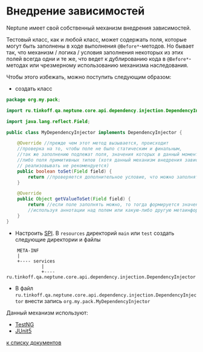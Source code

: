 # Внедрение зависимостей

Neptune имеет свой собственный механизм внедрения зависимостей.

Тестовый класс, как и любой класс, может содержать поля, которые могут быть заполнены в ходе выполнения `@Before*`-методов.
Но бывает так, что механизм / логика / условия заполнения некоторых из этих полей всегда одни и те же, что ведет к 
дублированию кода в `@Before*`-методах или чрезмерному использованию механизма наследования. 

Чтобы этого избежать, можно поступить следующим образом:

- создать класс

```java
package org.my.pack;

import ru.tinkoff.qa.neptune.core.api.dependency.injection.DependencyInjector;

import java.lang.reflect.Field;

public class MyDependencyInjector implements DependencyInjector {

    @Override //прежде чем этот метод вызывается, происходит
    //проверка на то, чтобы поле не было статическим и финальным,
    //так же заполнению подлежат поля, значения которых в данный момент == null,
    //либо поля примитивных типов (хотя данный механизм внедрения зависимостей для полей примитивных типов
    // реализовывать не рекомендуется)
    public boolean toSet(Field field) {
        return //проверяется дополнительное условие, что можно заполнять поле;
    }

    @Override
    public Object getValueToSet(Field field) {
        return //если поле заполнять можно, то тогда формируется значение для этого поля,
        //используя аннотации над полем или какую-либо другую метаинформацию (java.reflection) данного поля ;
    }
}
```

- Настроить [SPI](https://docs.oracle.com/javase/tutorial/ext/basics/spi.html). В `resources` директорий `main` или `test`
  создать следующие директории и файлы

```
    META-INF
    |
    +---- services
             |
             +----ru.tinkoff.qa.neptune.core.api.dependency.injection.DependencyInjector
```

- В файл `ru.tinkoff.qa.neptune.core.api.dependency.injection.DependencyInjector` внести запись
  `org.my.pack.MyDependencyInjector`

Данный механизм используют:
- [TestNG](./../../../testng.integration/doc/rus/README.MD#Внедрение-зависимостей)
- [JUnit5](./../../../jupiter.integration/doc/rus/README.MD#Внедрение-зависимостей)

[к списку документов](README.MD#Оглавление)